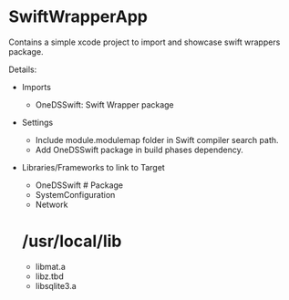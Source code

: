 # SwiftWrapperApp

Contains a simple xcode project to import and showcase swift wrappers package.

Details:
- Imports
    - OneDSSwift: Swift Wrapper package

- Settings
    - Include module.modulemap folder in Swift compiler search path.
    - Add OneDSSwift package in build phases dependency.

- Libraries/Frameworks to link to Target
    - OneDSSwift # Package
    - SystemConfiguration
    - Network
    # /usr/local/lib
    - libmat.a
    - libz.tbd
    - libsqlite3.a
